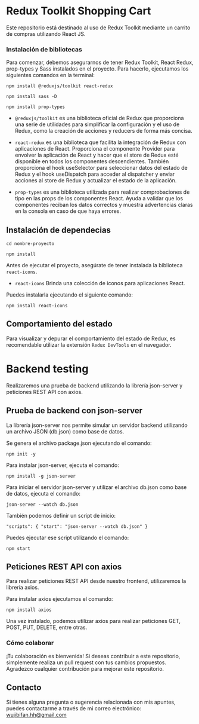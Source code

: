 # Redux Toolkit Shopping Cart

Este repositorio está destinado al uso de Redux Toolkit mediante un carrito de compras utilizando React JS.

### Instalación de bibliotecas

Para comenzar, debemos asegurarnos de tener Redux Toolkit, React Redux, prop-types y Sass instalados en el proyecto. Para hacerlo, ejecutamos los siguientes comandos en la terminal:

`npm install @reduxjs/toolkit react-redux`

`npm install sass -D`

`npm install prop-types`

- `@reduxjs/toolkit` es una biblioteca oficial de Redux que proporciona una serie de utilidades para simplificar la configuración y el uso de Redux, como la creación de acciones y reducers de forma más concisa.

- `react-redux` es una biblioteca que facilita la integración de Redux con aplicaciones de React. Proporciona el componente Provider para envolver la aplicación de React y hacer que el store de Redux esté disponible en todos los componentes descendientes. También proporciona el hook useSelector para seleccionar datos del estado de Redux y el hook useDispatch para acceder al dispatcher y enviar acciones al store de Redux y actualizar el estado de la aplicación.

- `prop-types` es una biblioteca utilizada para realizar comprobaciones de tipo en las props de los componentes React. Ayuda a validar que los componentes reciban los datos correctos y muestra advertencias claras en la consola en caso de que haya errores.

## Instalación de dependecias

`cd nombre-proyecto`

`npm install`

Antes de ejecutar el proyecto, asegúrate de tener instalada la biblioteca `react-icons`.

- `react-icons` Brinda una colección de iconos para aplicaciones React.

Puedes instalarla ejecutando el siguiente comando:

`npm install react-icons`

## Comportamiento del estado

Para visualizar y depurar el comportamiento del estado de Redux, es recomendable utilizar la extensión `Redux DevTools` en el navegador.

# Backend testing

Realizaremos una prueba de backend utilizando la librería json-server y peticiones REST API con axios.

## Prueba de backend con json-server

La librería json-server nos permite simular un servidor backend utilizando un archivo JSON (db.json) como base de datos.

Se genera el archivo package.json ejecutando el comando:

`npm init -y`

Para instalar json-server, ejecuta el comando:

`npm install -g json-server`

Para iniciar el servidor json-server y utilizar el archivo db.json como base de datos, ejecuta el comando:

`json-server --watch db.json`

También podemos definir un script de inicio:

`"scripts": {
    "start": "json-server --watch db.json"
}`

Puedes ejecutar ese script utilizando el comando:

`npm start`

## Peticiones REST API con axios

Para realizar peticiones REST API desde nuestro frontend, utilizaremos la librería axios.

Para instalar axios ejecutamos el comando:

`npm install axios`

Una vez instalado, podemos utilizar axios para realizar peticiones GET, POST, PUT, DELETE, entre otras.

### Cómo colaborar

¡Tu colaboración es bienvenida! Si deseas contribuir a este repositorio, simplemente realiza un pull request con tus cambios propuestos. Agradezco cualquier contribución para mejorar este repositorio.

## Contacto

Si tienes alguna pregunta o sugerencia relacionada con mis apuntes, puedes contactarme a través de mi correo electrónico: [wujibifan.hh@gmail.com](mailto:wujibifan.hh@gmail.com)